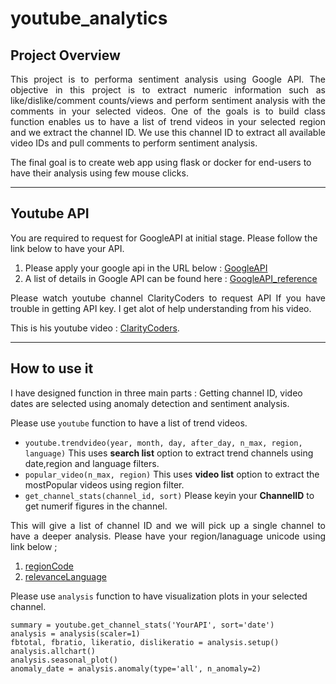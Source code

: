 # youtube_analytics

## Project Overview
<p align="justify">This project is to performa sentiment analysis using Google API. The objective in this project is to extract numeric information such as like/dislike/comment counts/views and perform sentiment analysis with the comments in your selected videos. One of the goals is to build class function enables us to have a list of trend videos in your selected region and we extract the channel ID. We use this channel ID to extract all available video IDs and pull comments to perform sentiment analysis. </p>

The final goal is to create web app using flask or docker for end-users to have their analysis using few mouse clicks. 

***

## Youtube API
You are required to request for GoogleAPI at initial stage. Please follow the link below to have your API.
1. Please apply your google api in the URL below : [GoogleAPI][GoogleAPI]
2. A list of details in Google API can be found here : [GoogleAPI_reference][GoogleAPI_reference]

<p align="justify">Please watch youtube channel ClarityCoders to request API If you have trouble in getting API key. I get alot of help understanding from his video.</p>

This is his youtube video : [ClarityCoders][ClarityCoders].

***

## How to use it
I have designed function in three main parts : Getting channel ID, video dates are selected using anomaly detection and sentiment analysis.

Please use `youtube` function to have a list of trend videos. 
- `youtube.trendvideo(year, month, day, after_day, n_max, region, language)` This uses **search list** option to extract trend channels using date,region and language filters. 
- `popular_video(n_max, region)` This uses **video list** option to extract the mostPopular videos using region filter.
- `get_channel_stats(channel_id, sort)` Please keyin your **ChannelID** to get numerif figures in the channel.

<p align="justify">This will give a list of channel ID and we will pick up a single channel to have a deeper analysis. Please have your region/lanaguage unicode using link below ; </p>

1. [regionCode][regionCode] 
2. [relevanceLanguage][relevanceLanguage] 

[GoogleAPI]:https://console.cloud.google.com/cloud-resource-manager
[GoogleAPI_reference]:https://developers.google.com/youtube/v3/docs/?apix=true
[ClarityCoders]:https://www.youtube.com/watch?v=2mSwcRb3KjQ&t=1030s&ab_channel=ClarityCodersClarityCoders
[regionCode]: https://www.iso.org/iso-3166-country-codes.html
[relevanceLanguage]: https://www.loc.gov/standards/iso639-2/php/code_list.php

Please use `analysis` function to have visualization plots in your selected channel. 

```
summary = youtube.get_channel_stats('YourAPI', sort='date') 
analysis = analysis(scaler=1)
fbtotal, fbratio, likeratio, dislikeratio = analysis.setup()
analysis.allchart()
analysis.seasonal_plot()
anomaly_date = analysis.anomaly(type='all', n_anomaly=2)
```


